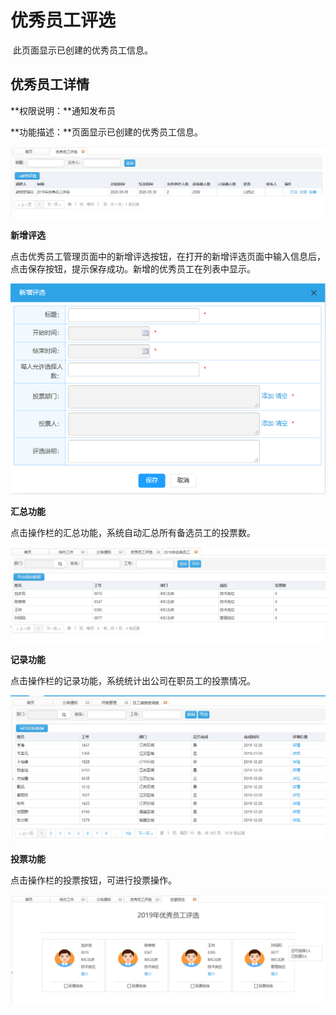 # 优秀员工评选

​      此页面显示已创建的优秀员工信息。

## 优秀员工详情

**权限说明：**通知发布员

**功能描述：**页面显示已创建的优秀员工信息。

![优秀员工评选](优秀员工评选.png)

**新增评选**

​       点击优秀员工管理页面中的新增评选按钮，在打开的新增评选页面中输入信息后，点击保存按钮，提示保存成功。新增的优秀员工在列表中显示。

![新增评选](新增评选.png)

**汇总功能**

点击操作栏的汇总功能，系统自动汇总所有备选员工的投票数。

![汇总](汇总.png)

**记录功能**

点击操作栏的记录功能，系统统计出公司在职员工的投票情况。

![记录](记录.png)

**投票功能**

点击操作栏的投票按钮，可进行投票操作。

![投票](投票.png)